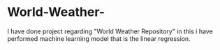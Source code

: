 # World-Weather-
I have done project regarding "World Weather Repository" in this i have performed machine learning model that is the linear regression. 
